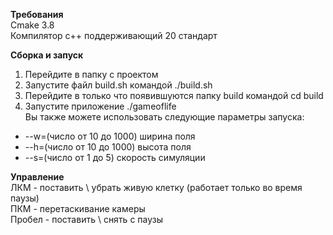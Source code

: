 **Требования**\
Cmake 3.8\
Компилятор с++ поддерживающий 20 стандарт

**Сборка и запуск**
1. Перейдите в папку с проектом
2. Запустите файл build.sh командой ./build.sh
3. Перейдите в только что появившуются папку build командой cd build
4. Запустите приложение ./gameoflife  
Вы также можете использовать следующие параметры запуска:
- --w=(число от 10 до 1000)   ширина поля
- --h=(число от 10 до 1000)   высота поля
- --s=(число от 1 до 5)       скорость симуляции

**Управление**\
ЛКМ - поставить \ убрать живую клетку (работает только во время паузы)\
ПКМ - перетаскивание камеры\
Пробел - поставить \ снять с паузы
